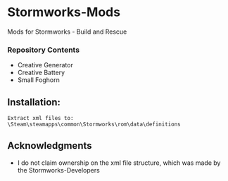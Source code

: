 # Stormworks-Mods
Mods for Stormworks - Build and Rescue

### Repository Contents
* Creative Generator
* Creative Battery
* Small Foghorn


## Installation:
```
Extract xml files to: \Steam\steamapps\common\Stormworks\rom\data\definitions
```

## Acknowledgments
* I do not claim ownership on the xml file structure, which was made by the Stormworks-Developers
